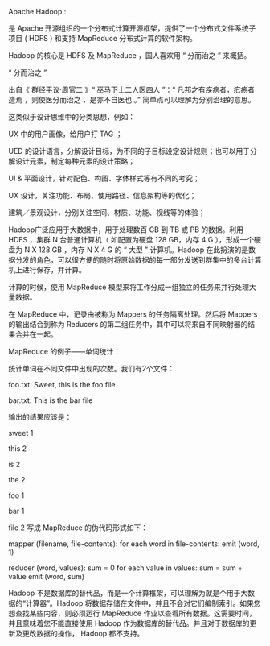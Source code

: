 Apache Hadoop : 

是 Apache 开源组织的一个分布式计算开源框架，提供了一个分布式文件系统子项目 ( HDFS ) 和支持 MapReduce 分布式计算的软件架构。



Hadoop 的核心是 HDFS 及 MapReduce ，国人喜欢用 “ 分而治之 ” 来概括。



“ 分而治之 ” 

出自《 群经平议·周官二 》“ 巫马下士二人医四人 ”：“ 凡邦之有疾病者，疕疡者造焉 ，则使医分而治之 ，是亦不自医也 。” 简单点可以理解为分别治理的意思。



这类似于设计思维中的分类思想，例如：


UX 中的用户画像，给用户打 TAG ；

UED 的设计语言，分解设计目标，为不同的子目标设定设计规则；也可以用于分解设计元素，制定每种元素的设计策略；


UI & 平面设计，针对配色、构图、字体样式等有不同的考究；

UX 设计，关注功能、布局、使用路径、信息架构等的优化；

建筑／景观设计，分别关注空间、材质、功能、视线等的体验；



Hadoop广泛应用于大数据中，用于处理数百 GB 到 TB 或 PB 的数据。利用 HDFS ，集群 N 台普通计算机（ 如配置为硬盘 128 GB，内存 4 G ），形成一个硬盘为 N X 128 GB ，内存 N X 4 G 的 “ 大型 ” 计算机。Hadoop 在此扮演的是数据分发的角色，可以很方便的随时将原始数据的每一部分发送到群集中的多台计算机上进行保存，并计算。



计算的时候，使用 MapReduce 模型来将工作分成一组独立的任务来并行处理大量数据。



在 MapReduce 中，记录由被称为 Mappers 的任务隔离处理。然后将 Mappers 的输出结合到称为 Reducers 的第二组任务中，其中可以将来自不同映射器的结果合并在一起。



MapReduce 的例子——单词统计：

统计单词在不同文件中出现的次数。我们有2个文件：



foo.txt: Sweet, this is the foo file

bar.txt: This is the bar file



输出的结果应该是：

sweet 1

this  2

is    2

the   2

foo   1

bar   1

file  2
写成 MapReduce 的伪代码形式如下：

mapper (filename, file-contents):
  for each word in file-contents:
    emit (word, 1)
  
  
reducer (word, values):
  sum = 0
  for each value in values:
    sum = sum + value
  emit (word, sum)


Hadoop 不是数据库的替代品，而是一个计算框架，可以理解为就是个用于大数据的“计算器”。Hadoop 将数据存储在文件中，并且不会对它们编制索引。如果您想查找某些内容，则必须运行 MapReduce 作业以查看所有数据。这需要时间，并且意味着您不能直接使用 Hadoop 作为数据库的替代品。并且对于数据库的更新及更改数据的操作， Hadoop 都不支持。
